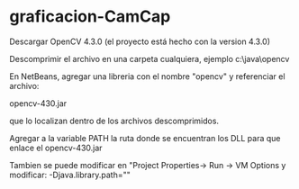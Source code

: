 # graficacion-CamCap

Descargar OpenCV 4.3.0  (el proyecto está hecho con la version 4.3.0)

Descomprimir el archivo en una carpeta cualquiera, ejemplo c:\java\opencv

En NetBeans, agregar una libreria con el nombre "opencv" y referenciar el archivo:  

  opencv-430.jar 

que lo localizan dentro de los archivos descomprimidos.

Agregar a la variable PATH la ruta donde se encuentran los DLL para que enlace el opencv-430.jar 

Tambien se puede modificar en "Project Properties-> Run -> VM Options y modificar:
    -Djava.library.path="<ubicacion de los DLLs>"

